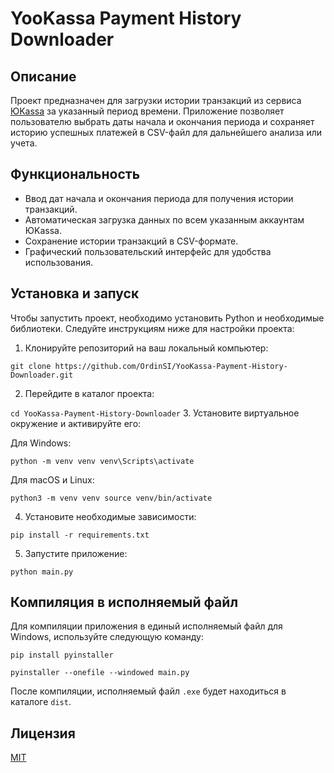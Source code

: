 # YooKassa Payment History Downloader

## Описание

Проект предназначен для загрузки истории транзакций из сервиса [ЮKassa](https://yookassa.ru/) за указанный период времени. Приложение позволяет пользователю выбрать даты начала и окончания периода и сохраняет историю успешных платежей в CSV-файл для дальнейшего анализа или учета.

## Функциональность

- Ввод дат начала и окончания периода для получения истории транзакций.
- Автоматическая загрузка данных по всем указанным аккаунтам ЮKassa.
- Сохранение истории транзакций в CSV-формате.
- Графический пользовательский интерфейс для удобства использования.

## Установка и запуск

Чтобы запустить проект, необходимо установить Python и необходимые библиотеки. Следуйте инструкциям ниже для настройки проекта:

1. Клонируйте репозиторий на ваш локальный компьютер:

``
git clone https://github.com/OrdinSI/YooKassa-Payment-History-Downloader.git
``

2. Перейдите в каталог проекта:


``
cd YooKassa-Payment-History-Downloader
``
3. Установите виртуальное окружение и активируйте его:


Для Windows:


``
python -m venv venv
venv\Scripts\activate
``

Для macOS и Linux:


``
python3 -m venv venv
source venv/bin/activate
``

4. Установите необходимые зависимости:


``
pip install -r requirements.txt
``

5. Запустите приложение:


``
python main.py
``

## Компиляция в исполняемый файл

Для компиляции приложения в единый исполняемый файл для Windows, используйте следующую команду:


``
pip install pyinstaller
``

``
pyinstaller --onefile --windowed main.py
``

После компиляции, исполняемый файл `.exe` будет находиться в каталоге `dist`.


## Лицензия

[MIT](LICENSE)